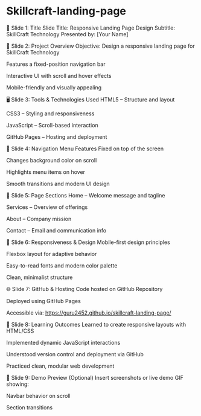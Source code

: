 # Skillcraft-landing-page
🎯 Slide 1: Title Slide
Title:
Responsive Landing Page Design
Subtitle: SkillCraft Technology
Presented by: [Your Name]

🧩 Slide 2: Project Overview
Objective: Design a responsive landing page for SkillCraft Technology

Features a fixed-position navigation bar

Interactive UI with scroll and hover effects

Mobile-friendly and visually appealing

🖥️ Slide 3: Tools & Technologies Used
HTML5 – Structure and layout

CSS3 – Styling and responsiveness

JavaScript – Scroll-based interaction

GitHub Pages – Hosting and deployment

🧭 Slide 4: Navigation Menu Features
Fixed on top of the screen

Changes background color on scroll

Highlights menu items on hover

Smooth transitions and modern UI design

🧱 Slide 5: Page Sections
Home – Welcome message and tagline

Services – Overview of offerings

About – Company mission

Contact – Email and communication info

📱 Slide 6: Responsiveness & Design
Mobile-first design principles

Flexbox layout for adaptive behavior

Easy-to-read fonts and modern color palette

Clean, minimalist structure

🌐 Slide 7: GitHub & Hosting
Code hosted on GitHub Repository

Deployed using GitHub Pages

Accessible via: https://guru2452.github.io/skillcraft-landing-page/

🧠 Slide 8: Learning Outcomes
Learned to create responsive layouts with HTML/CSS

Implemented dynamic JavaScript interactions

Understood version control and deployment via GitHub

Practiced clean, modular web development

🚀 Slide 9: Demo Preview (Optional)
Insert screenshots or live demo GIF showing:

Navbar behavior on scroll

Section transitions

